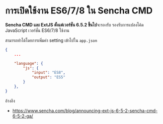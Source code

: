 
# การเปิดใช้งาน ES6/7/8 ใน Sencha CMD

**Sencha CMD และ ExtJS ตั้งแต่เวอร์ชั่น 6.5.2 ขึ้นไป**จะรองรับ รองรับการแปลงโค้ด JavaScript เวอร์ชั่น ES6/7/8 ใช้งาน

สามารถทำได้โดยการเพิ่มค่า setting เข้าไปใน `app.json` 

```json
{
    ...

    "language": {
        "js": {
            "input": "ES8",
            "output": "ES5"
        }
    },
}
```

อ้างอิง

- https://www.sencha.com/blog/announcing-ext-js-6-5-2-sencha-cmd-6-5-2-ga/ 